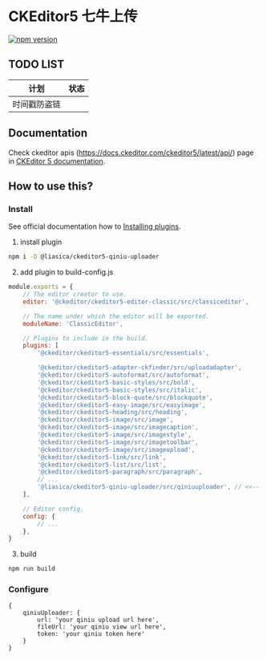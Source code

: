 # CKEditor5 七牛上传

[![npm version](https://badge.fury.io/js/%40liasica%2Fckeditor5-qiniu-uploader.svg)](https://badge.fury.io/js/%40liasica%2Fckeditor5-qiniu-uploader)

## TODO LIST

|     计划     | 状态 |
| :----------: | :--: |
| 时间戳防盗链 |      |

## Documentation

Check ckeditor apis (https://docs.ckeditor.com/ckeditor5/latest/api/) page in [CKEditor 5 documentation](https://docs.ckeditor.com/ckeditor5/latest/).

## How to use this?

### Install

See official documentation how to [Installing plugins](https://docs.ckeditor.com/ckeditor5/latest/builds/guides/development/installing-plugins.html).

1. install plugin

```bash
npm i -D @liasica/ckeditor5-qiniu-uploader
```

2. add plugin to build-config.js

```js
module.exports = {
	// The editor creator to use.
	editor: '@ckeditor/ckeditor5-editor-classic/src/classiceditor',

	// The name under which the editor will be exported.
	moduleName: 'ClassicEditor',

	// Plugins to include in the build.
	plugins: [
		'@ckeditor/ckeditor5-essentials/src/essentials',

		'@ckeditor/ckeditor5-adapter-ckfinder/src/uploadadapter',
		'@ckeditor/ckeditor5-autoformat/src/autoformat',
		'@ckeditor/ckeditor5-basic-styles/src/bold',
		'@ckeditor/ckeditor5-basic-styles/src/italic',
		'@ckeditor/ckeditor5-block-quote/src/blockquote',
		'@ckeditor/ckeditor5-easy-image/src/easyimage',
		'@ckeditor/ckeditor5-heading/src/heading',
		'@ckeditor/ckeditor5-image/src/image',
		'@ckeditor/ckeditor5-image/src/imagecaption',
		'@ckeditor/ckeditor5-image/src/imagestyle',
		'@ckeditor/ckeditor5-image/src/imagetoolbar',
		'@ckeditor/ckeditor5-image/src/imageupload',
		'@ckeditor/ckeditor5-link/src/link',
		'@ckeditor/ckeditor5-list/src/list',
		'@ckeditor/ckeditor5-paragraph/src/paragraph',
        // ...
		'@liasica/ckeditor5-qiniu-uploader/src/qiniuuploader', // <<-- ADD
	],

	// Editor config.
	config: {
		// ...
	},
}
```

3. build

```bash
npm run build
```



### Configure

```
{
    qiniuUploader: {
        url: 'your qiniu upload url here',
        fileUrl: 'your qiniu view url here',
        token: 'your qiniu token here'
    }
}
```


